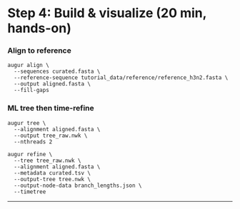 # Step 4: Build & visualize (20 min, hands-on)

### Align to reference

```
augur align \
  --sequences curated.fasta \
  --reference-sequence tutorial_data/reference/reference_h3n2.fasta \
  --output aligned.fasta \
  --fill-gaps
```


### ML tree then time-refine

```
augur tree \
  --alignment aligned.fasta \
  --output tree_raw.nwk \
  --nthreads 2

augur refine \
  --tree tree_raw.nwk \
  --alignment aligned.fasta \
  --metadata curated.tsv \
  --output-tree tree.nwk \
  --output-node-data branch_lengths.json \
  --timetree

```


* * * * *



